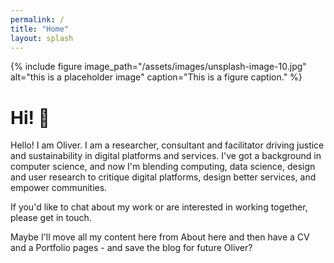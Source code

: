 ```yaml
---
permalink: /
title: "Home"
layout: splash
---
```


{% include figure image_path="/assets/images/unsplash-image-10.jpg" alt="this is a placeholder image" caption="This is a figure caption." %}

# Hi! :wave:

Hello! I am Oliver. I am a researcher, consultant and facilitator driving justice and sustainability in digital platforms and services.
I've got a background in computer science, and now I'm blending computing, data science, design and user research to critique digital platforms, design better services,
and empower communities.

If you'd like to chat about my work or are interested in working together, please get in touch.

Maybe I'll move all my content here from About here and then have a CV and a Portfolio pages - and save the blog for future Oliver?
